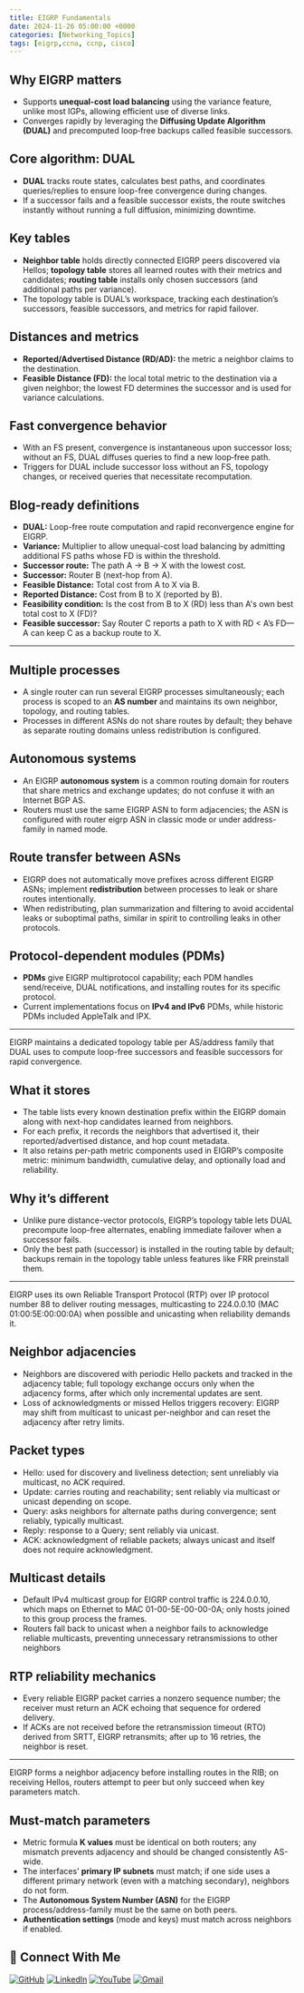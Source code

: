 ```yaml
---
title: EIGRP Fundamentals
date: 2024-11-26 05:00:00 +0000
categories: [Networking_Topics]
tags: [eigrp,ccna, ccnp, cisco]
---
```


## Why EIGRP matters

- Supports **unequal-cost load balancing** using the variance feature, unlike most IGPs, allowing efficient use of diverse links.
- Converges rapidly by leveraging the **Diffusing Update Algorithm (DUAL)** and precomputed loop‑free backups called feasible successors.

## Core algorithm: DUAL

- **DUAL** tracks route states, calculates best paths, and coordinates queries/replies to ensure loop-free convergence during changes.
- If a successor fails and a feasible successor exists, the route switches instantly without running a full diffusion, minimizing downtime.

## Key tables

- **Neighbor table** holds directly connected EIGRP peers discovered via Hellos; **topology table** stores all learned routes with their metrics and candidates; **routing table** installs only chosen successors (and additional paths per variance).
- The topology table is DUAL’s workspace, tracking each destination’s successors, feasible successors, and metrics for rapid failover.

## Distances and metrics

- **Reported/Advertised Distance (RD/AD):** the metric a neighbor claims to the destination.
- **Feasible Distance (FD):** the local total metric to the destination via a given neighbor; the lowest FD determines the successor and is used for variance calculations.

## Fast convergence behavior

- With an FS present, convergence is instantaneous upon successor loss; without an FS, DUAL diffuses queries to find a new loop‑free path.
- Triggers for DUAL include successor loss without an FS, topology changes, or received queries that necessitate recomputation.

## Blog-ready definitions

- **DUAL:** Loop-free route computation and rapid reconvergence engine for EIGRP.
- **Variance:** Multiplier to allow unequal-cost load balancing by admitting additional FS paths whose FD is within the threshold.
- **Successor route:** The path A → B → X with the lowest cost.
- **Successor:** Router B (next-hop from A).
- **Feasible Distance:** Total cost from A to X via B.
- **Reported Distance:** Cost from B to X (reported by B).
- **Feasibility condition:** Is the cost from B to X (RD) less than A's own best total cost to X (FD)?
- **Feasible successor:** Say Router C reports a path to X with RD < A’s FD—A can keep C as a backup route to X.

---

## Multiple processes

- A single router can run several EIGRP processes simultaneously; each process is scoped to an **AS number** and maintains its own neighbor, topology, and routing tables.
- Processes in different ASNs do not share routes by default; they behave as separate routing domains unless redistribution is configured.

## Autonomous systems

- An EIGRP **autonomous system** is a common routing domain for routers that share metrics and exchange updates; do not confuse it with an Internet BGP AS.
- Routers must use the same EIGRP ASN to form adjacencies; the ASN is configured with router eigrp ASN in classic mode or under address-family in named mode.

## Route transfer between ASNs

- EIGRP does not automatically move prefixes across different EIGRP ASNs; implement **redistribution** between processes to leak or share routes intentionally.
- When redistributing, plan summarization and filtering to avoid accidental leaks or suboptimal paths, similar in spirit to controlling leaks in other protocols.

## Protocol-dependent modules (PDMs)

- **PDMs** give EIGRP multiprotocol capability; each PDM handles send/receive, DUAL notifications, and installing routes for its specific protocol.
- Current implementations focus on **IPv4 and IPv6** PDMs, while historic PDMs included AppleTalk and IPX.

---

EIGRP maintains a dedicated topology table per AS/address family that DUAL uses to compute loop-free successors and feasible successors for rapid convergence.

## What it stores

- The table lists every known destination prefix within the EIGRP domain along with next-hop candidates learned from neighbors.
- For each prefix, it records the neighbors that advertised it, their reported/advertised distance, and hop count metadata.
- It also retains per-path metric components used in EIGRP’s composite metric: minimum bandwidth, cumulative delay, and optionally load and reliability.

## Why it’s different

- Unlike pure distance-vector protocols, EIGRP’s topology table lets DUAL precompute loop-free alternates, enabling immediate failover when a successor fails.
- Only the best path (successor) is installed in the routing table by default; backups remain in the topology table unless features like FRR preinstall them.

---

EIGRP uses its own Reliable Transport Protocol (RTP) over IP protocol number 88 to deliver routing messages, multicasting to 224.0.0.10 (MAC 01:00:5E:00:00:0A) when possible and unicasting when reliability demands it.

## Neighbor adjacencies

- Neighbors are discovered with periodic Hello packets and tracked in the adjacency table; full topology exchange occurs only when the adjacency forms, after which only incremental updates are sent.
- Loss of acknowledgments or missed Hellos triggers recovery: EIGRP may shift from multicast to unicast per-neighbor and can reset the adjacency after retry limits.

## Packet types

- Hello: used for discovery and liveliness detection; sent unreliably via multicast, no ACK required.
- Update: carries routing and reachability; sent reliably via multicast or unicast depending on scope.
- Query: asks neighbors for alternate paths during convergence; sent reliably, typically multicast.
- Reply: response to a Query; sent reliably via unicast.
- ACK: acknowledgment of reliable packets; always unicast and itself does not require acknowledgment.

## Multicast details

- Default IPv4 multicast group for EIGRP control traffic is 224.0.0.10, which maps on Ethernet to MAC 01-00-5E-00-00-0A; only hosts joined to this group process the frames.
- Routers fall back to unicast when a neighbor fails to acknowledge reliable multicasts, preventing unnecessary retransmissions to other neighbors

## RTP reliability mechanics

- Every reliable EIGRP packet carries a nonzero sequence number; the receiver must return an ACK echoing that sequence for ordered delivery.
- If ACKs are not received before the retransmission timeout (RTO) derived from SRTT, EIGRP retransmits; after up to 16 retries, the neighbor is reset.

---

EIGRP forms a neighbor adjacency before installing routes in the RIB; on receiving Hellos, routers attempt to peer but only succeed when key parameters match.

## Must-match parameters

- Metric formula **K values** must be identical on both routers; any mismatch prevents adjacency and should be changed consistently AS-wide.
- The interfaces’ **primary IP subnets** must match; if one side uses a different primary network (even with a matching secondary), neighbors do not form.
- The **Autonomous System Number (ASN)** for the EIGRP process/address-family must be the same on both peers.
- **Authentication settings** (mode and keys) must match across neighbors if enabled.


## 🙌 Connect With Me

[![GitHub](https://img.shields.io/badge/GitHub-Profile-black?style=for-the-badge&logo=github)](https://github.com/Ntwork-Beginner)
[![LinkedIn](https://img.shields.io/badge/LinkedIn-Connect-blue?style=for-the-badge&logo=linkedin)](https://www.linkedin.com/in/ntworkbeginner/)
[![YouTube](https://img.shields.io/badge/YouTube-Subscribe-red?style=for-the-badge&logo=youtube)](https://www.youtube.com/@Ntwork_Beginner)
[![Gmail](https://img.shields.io/badge/Gmail-Mail-red?style=for-the-badge&logo=gmail)](mailto:your.bittudhillon011@gmail.com)

